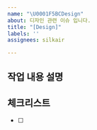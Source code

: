 ```yaml
---
name: "\U0001F5BC️Design"
about: 디자인 관련 이슈 입니다.
title: "[Design]"
labels: ''
assignees: silkair

---
```


## 작업 내용 설명

<!-- 디자인 작업할 사항에 대해 작성해주세요. -->

## 체크리스트

<!-- 참고 레퍼런스, 스크린샷 등 issue와 관련된 참고 자료가 있다면 첨부해주세요.  -->

- [ ]
